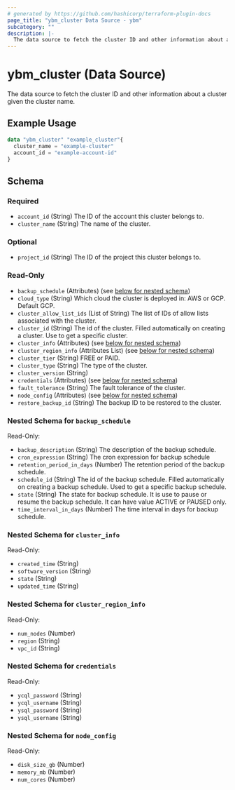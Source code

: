 ```yaml
---
# generated by https://github.com/hashicorp/terraform-plugin-docs
page_title: "ybm_cluster Data Source - ybm"
subcategory: ""
description: |-
  The data source to fetch the cluster ID and other information about a cluster given the cluster name.
---
```


# ybm_cluster (Data Source)

The data source to fetch the cluster ID and other information about a cluster given the cluster name.

## Example Usage

```terraform
data "ybm_cluster" "example_cluster"{
  cluster_name = "example-cluster"
  account_id = "example-account-id"
}
```

<!-- schema generated by tfplugindocs -->
## Schema

### Required

- `account_id` (String) The ID of the account this cluster belongs to.
- `cluster_name` (String) The name of the cluster.

### Optional

- `project_id` (String) The ID of the project this cluster belongs to.

### Read-Only

- `backup_schedule` (Attributes) (see [below for nested schema](#nestedatt--backup_schedule))
- `cloud_type` (String) Which cloud the cluster is deployed in: AWS or GCP. Default GCP.
- `cluster_allow_list_ids` (List of String) The list of IDs of allow lists associated with the cluster.
- `cluster_id` (String) The id of the cluster. Filled automatically on creating a cluster. Use to get a specific cluster.
- `cluster_info` (Attributes) (see [below for nested schema](#nestedatt--cluster_info))
- `cluster_region_info` (Attributes List) (see [below for nested schema](#nestedatt--cluster_region_info))
- `cluster_tier` (String) FREE or PAID.
- `cluster_type` (String) The type of the cluster.
- `cluster_version` (String)
- `credentials` (Attributes) (see [below for nested schema](#nestedatt--credentials))
- `fault_tolerance` (String) The fault tolerance of the cluster.
- `node_config` (Attributes) (see [below for nested schema](#nestedatt--node_config))
- `restore_backup_id` (String) The backup ID to be restored to the cluster.

<a id="nestedatt--backup_schedule"></a>
### Nested Schema for `backup_schedule`

Read-Only:

- `backup_description` (String) The description of the backup schedule.
- `cron_expression` (String) The cron expression for  backup schedule
- `retention_period_in_days` (Number) The retention period of the backup schedule.
- `schedule_id` (String) The id of the backup schedule. Filled automatically on creating a backup schedule. Used to get a specific backup schedule.
- `state` (String) The state for  backup schedule. It is use to pause or resume the backup schedule. It can have value ACTIVE or PAUSED only.
- `time_interval_in_days` (Number) The time interval in days for backup schedule.


<a id="nestedatt--cluster_info"></a>
### Nested Schema for `cluster_info`

Read-Only:

- `created_time` (String)
- `software_version` (String)
- `state` (String)
- `updated_time` (String)


<a id="nestedatt--cluster_region_info"></a>
### Nested Schema for `cluster_region_info`

Read-Only:

- `num_nodes` (Number)
- `region` (String)
- `vpc_id` (String)


<a id="nestedatt--credentials"></a>
### Nested Schema for `credentials`

Read-Only:

- `ycql_password` (String)
- `ycql_username` (String)
- `ysql_password` (String)
- `ysql_username` (String)


<a id="nestedatt--node_config"></a>
### Nested Schema for `node_config`

Read-Only:

- `disk_size_gb` (Number)
- `memory_mb` (Number)
- `num_cores` (Number)


